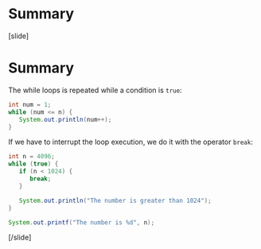 # Summary


[slide]
# Summary

The while loops is repeated while a condition is `true`:
```java live
int num = 1;
while (num <= n) {
   System.out.println(num++);
}
```

If we have to interrupt the loop execution, we do it with the operator `break`:

```java live
int n = 4096;
while (true) {
   if (n < 1024) {
      break; 
   }

   System.out.println("The number is greater than 1024");
}

System.out.printf("The number is %d", n);
```
[/slide]